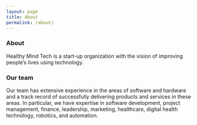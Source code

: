 ```yaml
---
layout: page
title: About
permalink: /about/
---
```


### About

Healthy Mind Tech is a start-up organization with the vision of improving people’s lives using technology.

### Our team

Our team has extensive experience in the areas of software and hardware and a track record of
successfully delivering products and services in these areas. In particular, we have expertise in
software development, project management, finance, leadership, marketing, healthcare, digital
health technology, robotics, and automation.